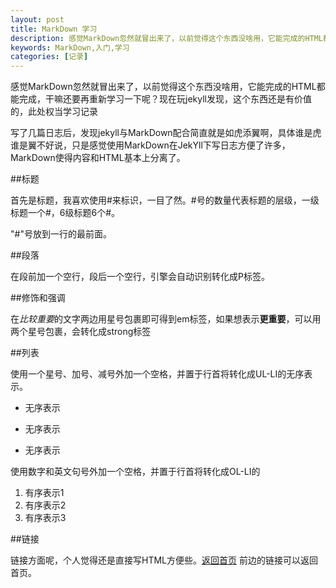 ```yaml
---
layout: post
title: MarkDown 学习
description: 感觉MarkDown忽然就冒出来了，以前觉得这个东西没啥用，它能完成的HTML都能完成，干嘛还要再重新学习一下呢？现在玩jekyll发现，这个东西还是有价值的，此处权当学习记录
keywords: MarkDown,入门,学习
categories: [记录]
---
```


感觉MarkDown忽然就冒出来了，以前觉得这个东西没啥用，它能完成的HTML都能完成，干嘛还要再重新学习一下呢？现在玩jekyll发现，这个东西还是有价值的，此处权当学习记录

写了几篇日志后，发现jekyll与MarkDown配合简直就是如虎添翼啊，具体谁是虎谁是翼不好说，只是感觉使用MarkDown在JekYll下写日志方便了许多，MarkDown使得内容和HTML基本上分离了。

##标题

首先是标题，我喜欢使用#来标识，一目了然。#号的数量代表标题的层级，一级标题一个#，6级标题6个#。

"#"号放到一行的最前面。

##段落

在段前加一个空行，段后一个空行，引擎会自动识别转化成P标签。

##修饰和强调

在*比较重要*的文字两边用星号包裹即可得到em标签，如果想表示**更重要**，可以用两个星号包裹，会转化成strong标签

##列表

使用一个星号、加号、减号外加一个空格，并置于行首将转化成UL-LI的无序表示。

* 无序表示
+ 无序表示
- 无序表示

使用数字和英文句号外加一个空格，并置于行首将转化成OL-LI的

1. 有序表示1
2. 有序表示2
3. 有序表示3

##链接

链接方面呢，个人觉得还是直接写HTML方便些。<a href="/">返回首页</a> 前边的链接可以返回首页。